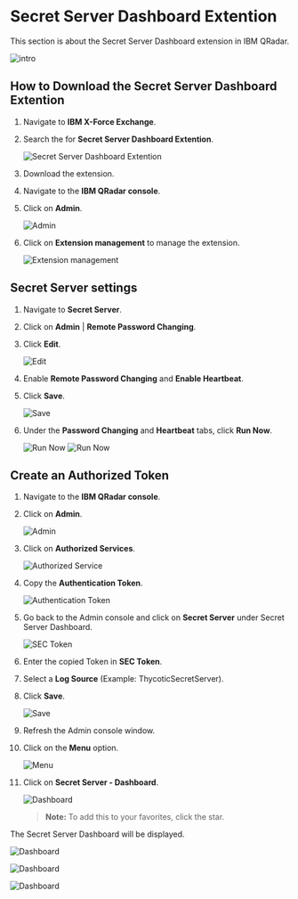[title]: # (Secret Server Dashboard)
[tags]: # (dashboard)
[priority]: # (300)
# Secret Server Dashboard Extention

This section is about the Secret Server Dashboard extension in IBM QRadar.

   ![intro](images/intro.png)

## How to Download the Secret Server Dashboard Extention

1. Navigate to __IBM X-Force Exchange__.
1. Search the for __Secret Server Dashboard Extention__.

   ![Secret Server Dashboard Extention](images/2.png)
1. Download the extension.
1. Navigate to the __IBM QRadar console__.
1. Click on __Admin__.

   ![Admin](images/1.png)
1. Click on __Extension management__ to manage the extension.

   ![Extension management](images/4.png)

## Secret Server settings

1. Navigate to __Secret Server__.
1. Click on __Admin__ | __Remote Password Changing__.

1. Click __Edit__.

   ![Edit](images/6.png)
1. Enable __Remote Password Changing__ and __Enable Heartbeat__.
1. Click __Save__.

   ![Save](images/7.png)
1. Under the __Password Changing__ and __Heartbeat__ tabs, click __Run Now__.

   ![Run Now](images/8.png)
   ![Run Now](images/9.png)

## Create an Authorized Token

1. Navigate to the __IBM QRadar console__.
1. Click on __Admin__.

   ![Admin](images/1.png)
1. Click on __Authorized Services__.

   ![Authorized Service](images/10.png)
1. Copy the __Authentication Token__.

   ![Authentication Token](images/11.png)
1. Go back to the Admin console and click on __Secret Server__ under Secret Server Dashboard.

   ![SEC Token](images/12.png)
1. Enter the copied Token in __SEC Token__.
1. Select a __Log Source__ (Example: ThycoticSecretServer).
1. Click __Save__.

   ![Save](images/14.png)
1. Refresh the Admin console window.
1. Click on the __Menu__ option.

   ![Menu](images/15.png)
1. Click on __Secret Server - Dashboard__.

   ![Dashboard](images/16.png)

   >**Note:** To add this to your favorites, click the star.

The Secret Server Dashboard will be displayed.

   ![Dashboard](images/17.png)

   ![Dashboard](images/19.png)

   ![Dashboard](images/20.png)
